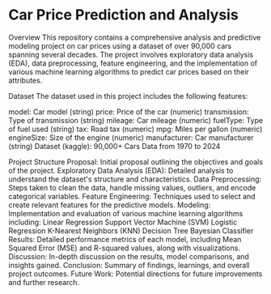 # Car Price Prediction and Analysis
Overview
This repository contains a comprehensive analysis and predictive modeling project on car prices using a dataset of over 90,000 cars spanning several decades. The project involves exploratory data analysis (EDA), data preprocessing, feature engineering, and the implementation of various machine learning algorithms to predict car prices based on their attributes.

Dataset
The dataset used in this project includes the following features:

model: Car model (string)
price: Price of the car (numeric)
transmission: Type of transmission (string)
mileage: Car mileage (numeric)
fuelType: Type of fuel used (string)
tax: Road tax (numeric)
mpg: Miles per gallon (numeric)
engineSize: Size of the engine (numeric)
manufacturer: Car manufacturer (string)
Dataset (kaggle): 90,000+ Cars Data from 1970 to 2024

Project Structure
Proposal: Initial proposal outlining the objectives and goals of the project.
Exploratory Data Analysis (EDA): Detailed analysis to understand the dataset's structure and characteristics.
Data Preprocessing: Steps taken to clean the data, handle missing values, outliers, and encode categorical variables.
Feature Engineering: Techniques used to select and create relevant features for the predictive models.
Modeling: Implementation and evaluation of various machine learning algorithms including:
Linear Regression
Support Vector Machine (SVM)
Logistic Regression
K-Nearest Neighbors (KNN)
Decision Tree
Bayesian Classifier
Results: Detailed performance metrics of each model, including Mean Squared Error (MSE) and R-squared values, along with visualizations.
Discussion: In-depth discussion on the results, model comparisons, and insights gained.
Conclusion: Summary of findings, learnings, and overall project outcomes.
Future Work: Potential directions for future improvements and further research.
